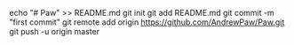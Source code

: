echo "# Paw" >> README.md
git init
git add README.md
git commit -m "first commit"
git remote add origin https://github.com/AndrewPaw/Paw.git
git push -u origin master
